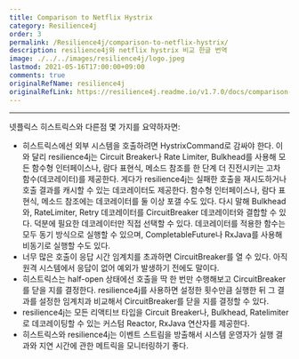 ```yaml
---
title: Comparison to Netflix Hystrix
category: Resilience4j
order: 3
permalink: /Resilience4j/comparison-to-netflix-hystrix/
description: resilience4j와 netflix hystrix 비교 한글 번역
image: ./../../images/resilience4j/logo.jpeg
lastmod: 2021-05-16T17:00:00+09:00
comments: true
originalRefName: resilience4j
originalRefLink: https://resilience4j.readme.io/v1.7.0/docs/comparison-to-netflix-hystrix
---
```


---

넷플릭스 히스트릭스와 다른점 몇 가지를 요약하자면:

- 히스트릭스에선 외부 시스템을 호출하려면 HystrixCommand로 감싸야 한다. 이와 달리 resilience4j는 Circuit Breaker나 Rate Limiter, Bulkhead를 사용해 모든 함수형 인터페이스나, 람다 표현식, 메소드 참조를 한 단계 더 진전시키는 고차 함수(데코레이터)를 제공한다. 게다가 resilience4j는 실패한 호출을 재시도하거나 호출 결과를 캐시할 수 있는 데코레이터도 제공한다. 함수형 인터페이스나, 람다 표현식, 메소드 참조에는 데코레이터를 둘 이상 포갤 수도 있다. 다시 말해 Bulkhead와, RateLimiter, Retry 데코레이터를 CircuitBreaker 데코레이터와 결합할 수 있다. 덕분에 필요한 데코레이터만 직접 선택할 수 있다. 데코레이터를 적용한 함수는 모두 동기 방식으로 실행할 수 있으며, CompletableFuture나 RxJava를 사용해 비동기로 실행할 수도 있다.
- 너무 많은 호출이 응답 시간 임계치를 초과하면 CircuitBreaker를 열 수 있다. 아직 원격 시스템에서 응답이 없어 예외가 발생하기 전에도 말이다.
- 히스트릭스는 half-open 상태에선 호출을 딱 한 번만 수행해보고 CircuitBreaker를 닫을 지를 결정한다. resilience4j를 사용하면 설정한 횟수만큼 실행한 뒤 그 결과를 설정한 임계치과 비교해서 CircuitBreaker를 닫을 지를 결정할 수 있다.
- resilience4j는 모든 리액티브 타입을 Circuit Breaker나, Bulkhead, Ratelimiter로 데코레이팅할 수 있는 커스텀 Reactor, RxJava 연산자를 제공한다.
- 히스트릭스와 resilience4j는 이벤트 스트림을 방출해서 시스템 운영자가 실행 결과와 지연 시간에 관한 메트릭을 모니터링하기 좋다.